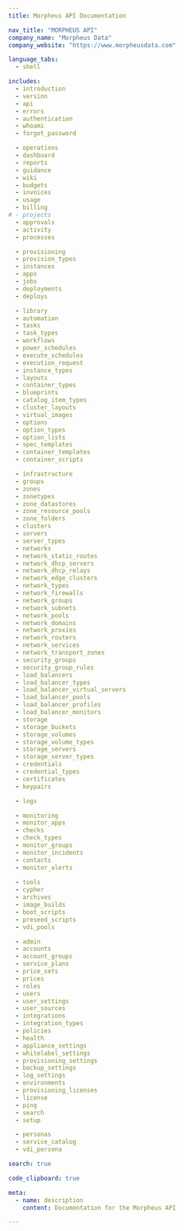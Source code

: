 ```yaml
---
title: Morpheus API Documentation

nav_title: "MORPHEUS API"
company_name: "Morpheus Data"
company_website: "https://www.morpheusdata.com"

language_tabs:
  - shell

includes:
  - introduction
  - version
  - api
  - errors
  - authentication
  - whoami
  - forgot_password

  - operations
  - dashboard
  - reports
  - guidance
  - wiki
  - budgets
  - invoices
  - usage
  - billing
# - projects
  - approvals
  - activity
  - processes

  - provisioning
  - provision_types
  - instances
  - apps
  - jobs
  - deployments
  - deploys

  - library
  - automation
  - tasks
  - task_types
  - workflows
  - power_schedules
  - execute_schedules
  - execution_request
  - instance_types
  - layouts
  - container_types
  - blueprints
  - catalog_item_types
  - cluster_layouts
  - virtual_images
  - options
  - option_types
  - option_lists
  - spec_templates
  - container_templates
  - container_scripts

  - infrastructure
  - groups
  - zones
  - zonetypes
  - zone_datastores
  - zone_resource_pools
  - zone_folders
  - clusters
  - servers
  - server_types
  - networks
  - network_static_routes
  - network_dhcp_servers
  - network_dhcp_relays
  - network_edge_clusters
  - network_types
  - network_firewalls
  - network_groups
  - network_subnets
  - network_pools
  - network_domains
  - network_proxies
  - network_routers
  - network_services
  - network_transport_zones
  - security_groups
  - security_group_rules
  - load_balancers
  - load_balancer_types
  - load_balancer_virtual_servers
  - load_balancer_pools
  - load_balancer_profiles
  - load_balancer_monitors
  - storage
  - storage_buckets
  - storage_volumes
  - storage_volume_types
  - storage_servers
  - storage_server_types
  - credentials
  - credential_types
  - certificates
  - keypairs

  - logs

  - monitoring
  - monitor_apps
  - checks
  - check_types
  - monitor_groups
  - monitor_incidents
  - contacts
  - monitor_alerts
  
  - tools
  - cypher
  - archives
  - image_builds
  - boot_scripts
  - preseed_scripts
  - vdi_pools

  - admin
  - accounts
  - account_groups
  - service_plans
  - price_sets
  - prices
  - roles
  - users 
  - user_settings
  - user_sources
  - integrations
  - integration_types
  - policies
  - health
  - appliance_settings
  - whitelabel_settings
  - provisioning_settings
  - backup_settings
  - log_settings
  - environments
  - provisioning_licenses
  - license
  - ping
  - search
  - setup

  - personas
  - service_catalog
  - vdi_persona

search: true

code_clipboard: true

meta:
  - name: description
    content: Documentation for the Morpheus API

---
```


